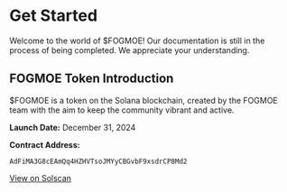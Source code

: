 # Get Started
Welcome to the world of $FOGMOE! Our documentation is still in the process of being completed. We appreciate your understanding.

## FOGMOE Token Introduction
$FOGMOE is a token on the Solana blockchain, created by the FOGMOE team with the aim to keep the community vibrant and active.

**Launch Date:** December 31, 2024

**Contract Address:**
```
AdFiMA3G8cEAmQq4HZHVTsoJMYyCBGvbF9xsdrCP8Md2
```

[View on Solscan](https://solscan.io/token/AdFiMA3G8cEAmQq4HZHVTsoJMYyCBGvbF9xsdrCP8Md2)